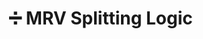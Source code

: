 # ➗ MRV Splitting Logic

<figure><img src="../.gitbook/assets/2.png" alt=""><figcaption></figcaption></figure>

